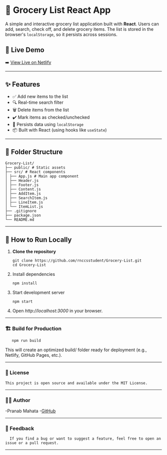 # 🛒 Grocery List React App

A simple and interactive grocery list application built with **React**. Users can add, search, check off, and delete grocery items. The list is stored in the browser's `localStorage`, so it persists across sessions.

## 🔗 Live Demo

➡️ [View Live on Netlify](https://admirable-beijinho-4e4a46.netlify.app)

---

## ✨ Features

- ✅ Add new items to the list
- 🔍 Real-time search filter
- 🗑️ Delete items from the list
- ✔️ Mark items as checked/unchecked
- 💾 Persists data using `localStorage`
- 📦 Built with React (using hooks like `useState`)

---

## 📂 Folder Structure

    Grocery-List/
    ├── public/ # Static assets
    ├── src/ # React components
    │ ├── App.js # Main app component
    │ ├── Header.js
    │ ├── Footer.js
    │ ├── Content.js
    │ ├── AddItem.js
    │ ├── SearchItem.js
    │ ├── LineItem.js
    │ └── ItemList.js
    ├── .gitignore
    ├── package.json
    └── README.md


---

## 🚀 How to Run Locally

1. **Clone the repository**
   
       git clone https://github.com/rnccsstudent/Grocery-List.git
       cd Grocery-List
   
2. Install dependencies

       npm install
   
3. Start development server

       npm start
   
4. Open *http://localhost:3000* in your browser.

---

### 🏗️ Build for Production

       npm run build
  This will create an optimized build/ folder ready for deployment (e.g., Netlify, GitHub Pages, etc.).

---

### 📜 License

    This project is open source and available under the MIT License.

---

### 🙋‍♂️ Author

-Pranab Mahata
-[GitHub](https://github.com/rnccsstudent)

---

### 💬 Feedback

      If you find a bug or want to suggest a feature, feel free to open an issue or a pull request.

---
